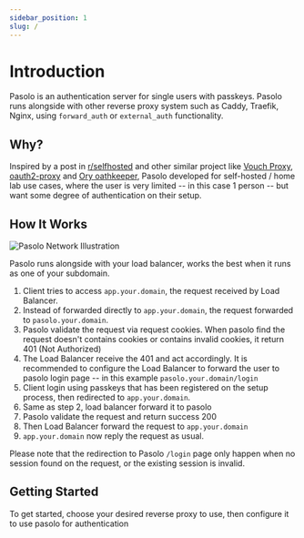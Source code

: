 ```yaml
---
sidebar_position: 1
slug: /
---
```


# Introduction

Pasolo is an authentication server for single users with passkeys. Pasolo runs alongside with other reverse proxy system such as Caddy, Traefik,  Nginx, using `forward_auth` or `external_auth` functionality.

## Why?

Inspired by a post in [r/selfhosted](https://www.reddit.com/r/selfhosted/comments/1f7fith/passkeys/) and other similar project like [Vouch Proxy](https://github.com/vouch/vouch-proxy), [oauth2-proxy](https://oauth2-proxy.github.io/oauth2-proxy/) and [Ory oathkeeper](https://www.ory.sh/docs/oathkeeper), Pasolo developed for self-hosted / home lab use cases, where the user is very limited -- in this case 1 person -- but want some degree of authentication on their setup.

## How It Works

![Pasolo Network Illustration](/img/pasolo-network-illustration.png)

Pasolo runs alongside with your load balancer, works the best when it runs as one of your subdomain.

1. Client tries to access `app.your.domain`, the request received by Load Balancer.
2. Instead of forwarded directly to `app.your.domain`, the request forwarded to `pasolo.your.domain`.
3. Pasolo validate the request via request cookies. When pasolo find the request doesn't contains cookies or contains invalid cookies, it return 401 (Not Authorized)
4. The Load Balancer receive the 401 and act accordingly. It is recommended to configure the Load Balancer to forward the user to pasolo login page -- in this example `pasolo.your.domain/login`
5. Client login using passkeys that has been registered on the setup process, then redirected to `app.your.domain`.
6. Same as step 2, load balancer forward it to pasolo
7. Pasolo validate the request and return success 200
8. Then Load Balancer forward the request to `app.your.domain`
9. `app.your.domain` now reply the request as usual.

Please note that the redirection to Pasolo `/login` page only happen when no session found on the request, or the existing session is invalid.

## Getting Started

To get started, choose your desired reverse proxy to use, then configure it to use pasolo for authentication